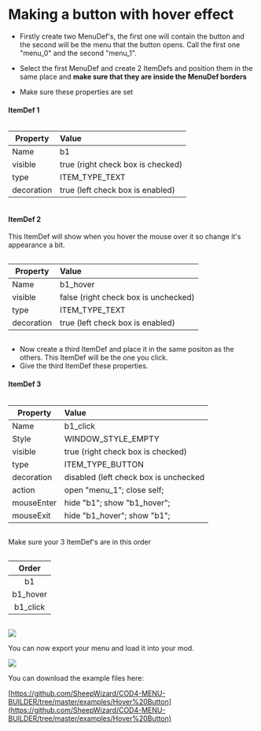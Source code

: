 # Making a button with hover effect
- Firstly create two MenuDef's, the first one will contain the button and the second will be the menu that the button opens.  Call the first one "menu_0" and the second "menu_1".

- Select the first MenuDef and create 2 ItemDefs and position them in the same place and **make sure that they are inside the MenuDef borders**
- Make sure these properties are set
#### ItemDef 1
```
```
| Property| Value|
| ------------- |:-------------|
| Name | b1 |
| visible| true (right check box is checked) |
| type | ITEM_TYPE_TEXT |
| decoration| true (left check box is enabled) |

```
```
#### ItemDef 2
This ItemDef will show when you hover the mouse over it so change it's appearance a bit.
```
```
| Property | Value |
| ------------- |:-------------|
| Name | b1_hover |
| visible| false (right check box is unchecked) |
| type | ITEM_TYPE_TEXT |
| decoration| true (left check box is enabled) |

```
```
- Now create a third ItemDef and place it in the same positon as the others. This ItemDef will be the one you click.
- Give the third ItemDef these properties.
#### ItemDef 3
```
```
| Property | Value |
| ------------- |:-------------|
| Name | b1_click |
| Style | WINDOW_STYLE_EMPTY |
| visible| true (right check box is checked) |
| type | ITEM_TYPE_BUTTON |
| decoration| disabled (left check box is unchecked|
| action | open "menu_1"; close self;|
| mouseEnter| hide "b1"; show "b1_hover"; |
| mouseExit| hide "b1_hover"; show "b1"; |
```
```
Make sure your 3 ItemDef's are in this order
```
```
| Order |
| :--: |
|b1|
|b1_hover|
|b1_click|
```
```

![](https://i.imgur.com/HD5luG7.png)

You can now export your menu and load it into your mod.

![](https://image.ibb.co/nxkcfp/d77f7e3ca49ee46f1f301d68d82e7c65.gif)


You can download the example files here:

 [https://github.com/SheepWizard/COD4-MENU-BUILDER/tree/master/examples/Hover%20Button](https://github.com/SheepWizard/COD4-MENU-BUILDER/tree/master/examples/Hover%20Button)
